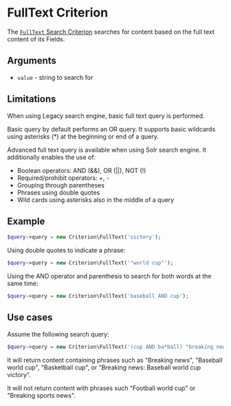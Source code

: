 # FullText Criterion

The [`FullText` Search Criterion](https://github.com/ezsystems/ezpublish-kernel/blob/v8.0.0-beta3/eZ/Publish/API/Repository/Values/Content/Query/Criterion/FullText.php)
searches for content based on the full text content of its Fields.

## Arguments

- `value` - string to search for

## Limitations

When using Legacy search engine, basic full text query is performed.

Basic query by default performs an OR query.
It supports basic wildcards using asterisks (\*) at the beginning or end of a query.

Advanced full text query is available when using Solr search engine.
It additionally enables the use of:

- Boolean operators: AND (&&), OR (||), NOT (!)
- Required/prohibit operators: +, -
- Grouping through parentheses
- Phrases using double quotes
- Wild cards using asterisks also in the middle of a query

## Example

``` php
$query->query = new Criterion\FullText('victory');
```

Using double quotes to indicate a phrase:

``` php
$query->query = new Criterion\FullText('"world cup"');
```

Using the AND operator and parenthesis to search for both words at the same time:

``` php
$query->query = new Criterion\FullText('baseball AND cup');
```

## Use cases

Assume the following search query:

``` php
$query->query = new Criterion\FullText('(cup AND ba*ball) "breaking news"');
```

It will return content containing phrases such as "Breaking news", "Baseball world cup", "Basketball cup",
or "Breaking news: Baseball world cup victory".

It will not return content with phrases such "Football world cup" or "Breaking sports news".
